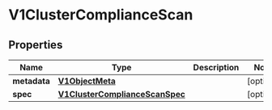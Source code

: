 # V1ClusterComplianceScan

## Properties
Name | Type | Description | Notes
------------ | ------------- | ------------- | -------------
**metadata** | [**V1ObjectMeta**](V1ObjectMeta.md) |  |  [optional]
**spec** | [**V1ClusterComplianceScanSpec**](V1ClusterComplianceScanSpec.md) |  |  [optional]
